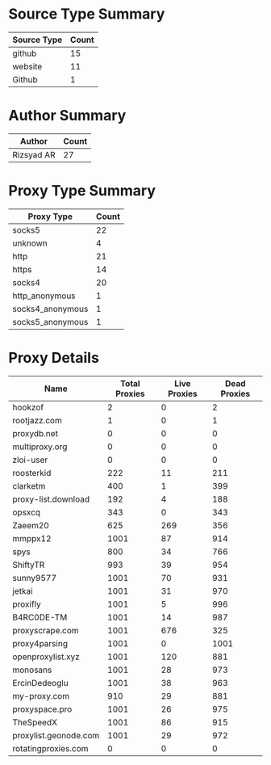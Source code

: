 # Source Type Summary

| Source Type | Count |
|-------------|-------|
| github | 15 |
| website | 11 |
| Github | 1 |


# Author Summary

| Author | Count |
|--------|-------|
| Rizsyad AR | 27 |


# Proxy Type Summary

| Proxy Type | Count |
|------------|-------|
| socks5 | 22 |
| unknown | 4 |
| http | 21 |
| https | 14 |
| socks4 | 20 |
| http_anonymous | 1 |
| socks4_anonymous | 1 |
| socks5_anonymous | 1 |


# Proxy Details

| Name | Total Proxies | Live Proxies | Dead Proxies |
|------|---------------|--------------|---------------|
| hookzof | 2 | 0 | 2 |
| rootjazz.com | 1 | 0 | 1 |
| proxydb.net | 0 | 0 | 0 |
| multiproxy.org | 0 | 0 | 0 |
| zloi-user | 0 | 0 | 0 |
| roosterkid | 222 | 11 | 211 |
| clarketm | 400 | 1 | 399 |
| proxy-list.download | 192 | 4 | 188 |
| opsxcq | 343 | 0 | 343 |
| Zaeem20 | 625 | 269 | 356 |
| mmppx12 | 1001 | 87 | 914 |
| spys | 800 | 34 | 766 |
| ShiftyTR | 993 | 39 | 954 |
| sunny9577 | 1001 | 70 | 931 |
| jetkai | 1001 | 31 | 970 |
| proxifly | 1001 | 5 | 996 |
| B4RC0DE-TM | 1001 | 14 | 987 |
| proxyscrape.com | 1001 | 676 | 325 |
| proxy4parsing | 1001 | 0 | 1001 |
| openproxylist.xyz | 1001 | 120 | 881 |
| monosans | 1001 | 28 | 973 |
| ErcinDedeoglu | 1001 | 38 | 963 |
| my-proxy.com | 910 | 29 | 881 |
| proxyspace.pro | 1001 | 26 | 975 |
| TheSpeedX | 1001 | 86 | 915 |
| proxylist.geonode.com | 1001 | 29 | 972 |
| rotatingproxies.com | 0 | 0 | 0 |
